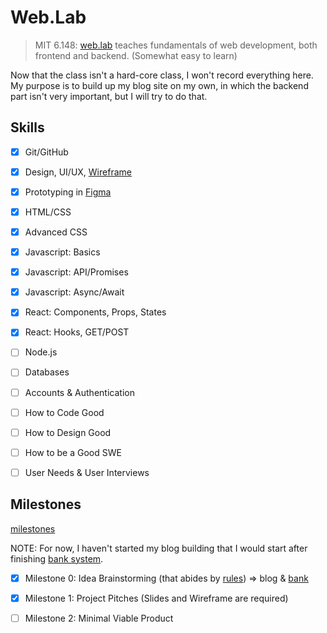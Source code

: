 # Web.Lab

> MIT 6.148: [web.lab](https://weblab.mit.edu/) teaches fundamentals of web
> development, both frontend and backend. (Somewhat easy to learn)

Now that the class isn't a hard-core class, I won't record everything here.
My purpose is to build up my blog site on my own, in which the backend part isn't
very important, but I will try to do that.

## Skills

* [x] Git/GitHub
* [x] Design, UI/UX, [Wireframe](https://balsamiq.com/learn/articles/what-are-wireframes/)
* [x] Prototyping in [Figma](https://www.figma.com/)
* [x] HTML/CSS
* [x] Advanced CSS
* [x] Javascript: Basics
* [x] Javascript: API/Promises
* [x] Javascript: Async/Await
* [x] React: Components, Props, States
* [x] React: Hooks, GET/POST
* [ ] Node.js
* [ ] Databases
* [ ] Accounts & Authentication

* [ ] How to Code Good
* [ ] How to Design Good
* [ ] How to be a Good SWE
* [ ] User Needs & User Interviews

## Milestones

[milestones](https://weblab.mit.edu/about/#milestones)

NOTE: For now, I haven't started my blog building that I would start after
finishing [bank system](https://github.com/ds-lab2/frontend).

* [x] Milestone 0: Idea Brainstorming (that abides by [rules](https://weblab.mit.edu/about/#rules)) => blog & [bank](https://github.com/ds-lab2/bank)
* [x] Milestone 1: Project Pitches (Slides and Wireframe are required)
* [ ] Milestone 2: Minimal Viable Product

